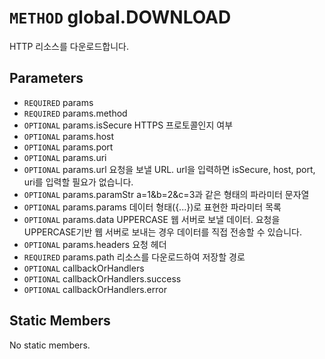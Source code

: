 # `METHOD` global.DOWNLOAD
HTTP 리소스를 다운로드합니다.

## Parameters
* `REQUIRED` params 
* `REQUIRED` params.method 
* `OPTIONAL` params.isSecure	HTTPS  프로토콜인지 여부
* `OPTIONAL` params.host 
* `OPTIONAL` params.port 
* `OPTIONAL` params.uri 
* `OPTIONAL` params.url		요청을  보낼 URL. url을 입력하면 isSecure, host, port, uri를 입력할 필요가 없습니다.
* `OPTIONAL` params.paramStr	a=1&b=2&c=3과  같은 형태의 파라미터 문자열
* `OPTIONAL` params.params	데이터  형태({...})로 표현한 파라미터 목록
* `OPTIONAL` params.data		UPPERCASE  웹 서버로 보낼 데이터. 요청을 UPPERCASE기반 웹 서버로 보내는 경우 데이터를 직접 전송할 수 있습니다.
* `OPTIONAL` params.headers	요청  헤더
* `REQUIRED` params.path		리소스를  다운로드하여 저장할 경로
* `OPTIONAL` callbackOrHandlers 
* `OPTIONAL` callbackOrHandlers.success 
* `OPTIONAL` callbackOrHandlers.error 

## Static Members
No static members.
